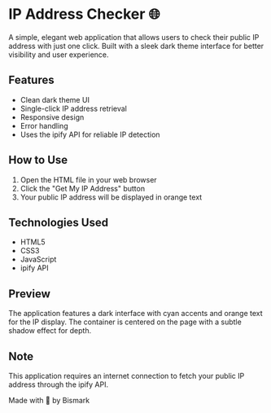 # IP Address Checker 🌐

A simple, elegant web application that allows users to check their public IP address with just one click. Built with a sleek dark theme interface for better visibility and user experience.

## Features

- Clean dark theme UI
- Single-click IP address retrieval
- Responsive design
- Error handling
- Uses the ipify API for reliable IP detection

## How to Use

1. Open the HTML file in your web browser
2. Click the "Get My IP Address" button
3. Your public IP address will be displayed in orange text

## Technologies Used

- HTML5
- CSS3
- JavaScript
- ipify API

## Preview

The application features a dark interface with cyan accents and orange text for the IP display. The container is centered on the page with a subtle shadow effect for depth.

## Note

This application requires an internet connection to fetch your public IP address through the ipify API.

Made with 💙 by Bismark
